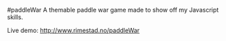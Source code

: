  #paddleWar
 A themable paddle war game made to show off my Javascript skills.
 
 Live demo: http://www.rimestad.no/paddleWar
